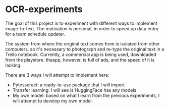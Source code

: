 # OCR-experiments
The goal of this project is to experiment with different ways to implement image-to-text. The motivation is personal, in order to speed up data entry for a team schedule updater. 
    
The system from where the original text comes from is isolated from other computers, so it's necessary to photograph and re-type the original text in a Trello notebook. Currently, a commercial app is being used, downloaded from the playstore. theapp, however, is full of ads, and the speed of it is lacking. 

There are 3 ways I will attempt to implement here:
- Pytesseract: a ready-to-use package that I will import
- Transfer learning: I will see is HuggingFace has any models
- My own model: based on what I learn from the previous experiments, I will attempt to develop my own model. 
